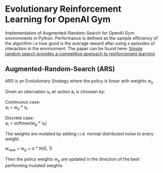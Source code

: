 # Evolutionary Reinforcement Learning for OpenAI Gym
Implementation of Augmented-Random-Search for OpenAI Gym environments in Python. Performance is defined as the sample efficiency of the algorithm i.e how good is the average reward after using x episodes of interaction in the environment.
The paper can be found here: [Simple random search provides a competitive approach to reinforcement learning](https://arxiv.org/abs/1803.07055)

## Augmented-Random-Search (ARS)
ARS is an Evolutionary Strategy where the policy is linear with weights w<sub>p</sub>  

Given an obervation s<sub>t</sub> an action a<sub>t</sub> is choosen by:  

Continuous case:  
a<sub>t</sub> = w<sub>p</sub> * s<sub>t</sub>  

Discrete case:  
a<sub>t</sub> = softmax(w<sub>p</sub> * s<sub>t</sub>)  
  
The weights are mutated by adding i.i.d. normal distributed noise to every weight.   

w<sub>new</sub> = w<sub>p</sub> + &alpha; * N(0, 1)  

Then the policy weights w<sub>p</sub> are updated in the direction of the best performing mutated weights.
